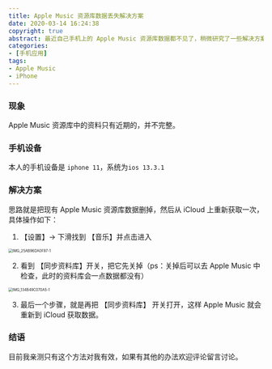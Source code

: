 ```yaml
---
title: Apple Music 资源库数据丢失解决方案
date: 2020-03-14 16:24:38
copyright: true
abstract: 最近自己手机上的 Apple Music 资源库数据都不见了，稍微研究了一些解决方案
categories:
- [手机应用]
tags:
- Apple Music
- iPhone
---
```



### 现象

Apple Music 资源库中的资料只有近期的，并不完整。

### 手机设备

本人的手机设备是 `iphone 11`，系统为`ios 13.3.1`

### 解决方案

思路就是把现有 Apple Music 资源库数据删掉，然后从 iCloud 上重新获取一次，具体操作如下：

1. 【设置】-> 下滑找到 【音乐】并点击进入

<img src="IMG_25AB96DA0F97-1.jpeg" alt="IMG_25AB96DA0F97-1" style="zoom:50%;" />

2. 看到 【同步资料库】开关，把它先关掉（ps：关掉后可以去 Apple Music 中检查，此时的资料库会一点数据都没有）

<img src="IMG_134B49C070A5-1.jpeg" alt="IMG_134B49C070A5-1" style="zoom:50%;" />

3. 最后一个步骤，就是再把 【同步资料库】 开关打开，这样 Apple Music 就会重新到 iCloud 获取数据。

### 结语

目前我亲测只有这个方法对我有效，如果有其他的办法欢迎评论留言讨论。